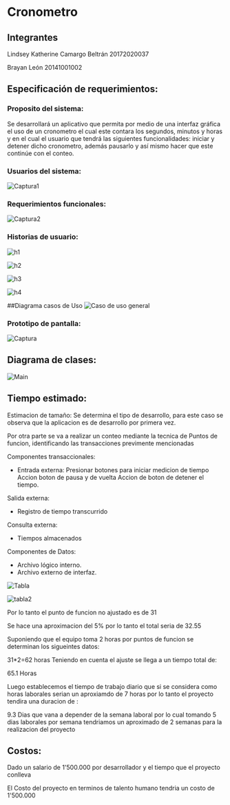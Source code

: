 # Cronometro

## Integrantes
Lindsey Katherine Camargo Beltrán 20172020037

Brayan León 20141001002

## Especificación de requerimientos:

### Proposito del sistema:

Se desarrollará un aplicativo que permita por medio de una interfaz gráfica el uso de un cronometro el cual este contara los segundos, minutos y horas y en el  cual el usuario que tendrá las siguientes funcionalidades: iniciar y detener dicho cronometro, además pausarlo y así mismo hacer que este continúe con el conteo.

### Usuarios del sistema:

![Captura1](https://user-images.githubusercontent.com/54810355/95815533-81843700-0ce2-11eb-9ea2-f09980c0b155.PNG)

### Requerimientos funcionales:

![Captura2](https://user-images.githubusercontent.com/54810355/95816062-cbb9e800-0ce3-11eb-8fc7-ae5844c08c26.PNG)

### Historias de usuario:

![h1](https://user-images.githubusercontent.com/54810355/95817112-51d72e00-0ce6-11eb-9692-8ad51c64f79a.PNG)

![h2](https://user-images.githubusercontent.com/54810355/95817114-526fc480-0ce6-11eb-9406-21417230e1c4.PNG)

![h3](https://user-images.githubusercontent.com/54810355/95817115-526fc480-0ce6-11eb-98b6-cca8df35ad89.PNG)

![h4](https://user-images.githubusercontent.com/54810355/95817116-53085b00-0ce6-11eb-9d09-4e29ef306164.PNG)

##Diagrama casos de Uso 
![Caso de uso general](https://user-images.githubusercontent.com/54810276/95873107-32b3bd00-0d35-11eb-9cc1-1c75e62d8995.jpeg)


### Prototipo de pantalla:

![Captura](https://user-images.githubusercontent.com/54810355/95813944-b3939a00-0cde-11eb-9e96-7246422dd952.PNG)

## Diagrama de clases:

![Main](https://user-images.githubusercontent.com/54810355/95817340-cca04900-0ce6-11eb-81fb-1658e1b0d17d.jpg)

## Tiempo estimado:
Estimacion de tamaño: 
Se determina el tipo de desarrollo, para este caso se observa que la aplicacion es de desarrollo por primera vez.

Por otra parte se va a realizar un conteo mediante la tecnica de Puntos de funcion, identificando las transacciones previmente mencionadas

Componentes transaccionales: 
- Entrada externa: Presionar botones para iniciar medicion de tiempo
Accion boton de pausa y de vuelta
Accion de boton de detener el tiempo.

Salida externa: 
- Registro de tiempo transcurrido  

Consulta externa: 
- Tiempos almacenados 

Componentes de Datos: 

- Archivo lógico interno.
- Archivo externo de interfaz.

![Tabla](https://user-images.githubusercontent.com/54810276/95878667-187cdd80-0d3b-11eb-8fa2-524b0d21198b.PNG)

![tabla2](https://user-images.githubusercontent.com/54810276/95879616-2e3ed280-0d3c-11eb-86c0-eefb213ba37e.PNG)

Por lo tanto el punto de funcion no ajustado es de 31 

Se hace una aproximacion del 5% por lo tanto el total seria de 32.55

Suponiendo que el equipo toma 2 horas por puntos de funcion se determinan los sigueintes datos: 

31*2=62 horas 
Teniendo en cuenta el ajuste se llega a un tiempo total de: 

65.1 Horas 

Luego establecemos el tiempo de trabajo diario que si se considera como horas laborales serian un aproxiamdo de 7 horas por lo tanto el proyecto tendira una duracion de : 

9.3 Dias que vana a depender de la semana laboral por lo cual tomando 5 dias laborales por semana tendriamos un aproximado de 2 semanas para la realizacion del proyecto 



## Costos:

Dado un salario de 1'500.000 por desarrollador y el tiempo que el proyecto conlleva 

El Costo del proyecto en terminos de talento humano tendria un costo de 1'500.000


